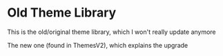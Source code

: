 # Old Theme Library
This is the old/original theme library, which I won't really update anymore

The new one (found in ThemesV2), which explains the upgrade